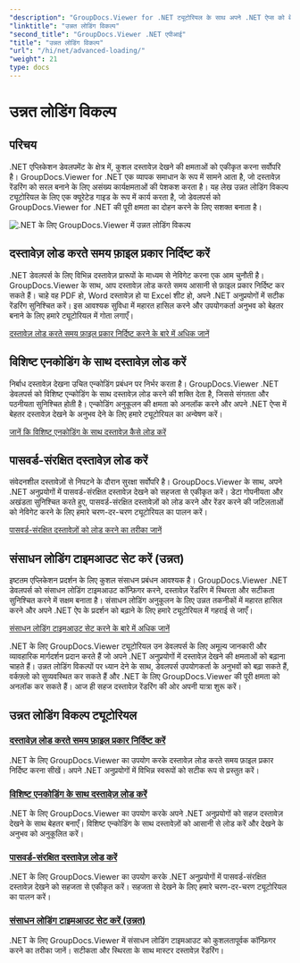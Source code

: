 ```yaml
---
"description": "GroupDocs.Viewer for .NET ट्यूटोरियल के साथ अपने .NET ऐप्स को बेहतर बनाएँ। फ़ाइल प्रकार निर्दिष्ट करना, एनकोडिंग प्रबंधित करना, पासवर्ड-संरक्षित दस्तावेज़ लोड करना, और बहुत कुछ सीखें।"
"linktitle": "उन्नत लोडिंग विकल्प"
"second_title": "GroupDocs.Viewer .NET एपीआई"
"title": "उन्नत लोडिंग विकल्प"
"url": "/hi/net/advanced-loading/"
"weight": 21
type: docs
---
```

# उन्नत लोडिंग विकल्प

## परिचय

.NET एप्लिकेशन डेवलपमेंट के क्षेत्र में, कुशल दस्तावेज़ देखने की क्षमताओं को एकीकृत करना सर्वोपरि है। GroupDocs.Viewer for .NET एक व्यापक समाधान के रूप में सामने आता है, जो दस्तावेज़ रेंडरिंग को सरल बनाने के लिए असंख्य कार्यक्षमताओं की पेशकश करता है। यह लेख उन्नत लोडिंग विकल्प ट्यूटोरियल के लिए एक क्यूरेटेड गाइड के रूप में कार्य करता है, जो डेवलपर्स को GroupDocs.Viewer for .NET की पूरी क्षमता का दोहन करने के लिए सशक्त बनाता है।

![.NET के लिए GroupDocs.Viewer में उन्नत लोडिंग विकल्प](/viewer/advanced-loading/image.png)
## दस्तावेज़ लोड करते समय फ़ाइल प्रकार निर्दिष्ट करें
.NET डेवलपर्स के लिए विभिन्न दस्तावेज़ प्रारूपों के माध्यम से नेविगेट करना एक आम चुनौती है। GroupDocs.Viewer के साथ, आप दस्तावेज़ लोड करते समय आसानी से फ़ाइल प्रकार निर्दिष्ट कर सकते हैं। चाहे वह PDF हो, Word दस्तावेज़ हो या Excel शीट हो, अपने .NET अनुप्रयोगों में सटीक रेंडरिंग सुनिश्चित करें। इस आवश्यक सुविधा में महारत हासिल करने और उपयोगकर्ता अनुभव को बेहतर बनाने के लिए हमारे ट्यूटोरियल में गोता लगाएँ।

[दस्तावेज़ लोड करते समय फ़ाइल प्रकार निर्दिष्ट करने के बारे में अधिक जानें](./specify-file-type/)

## विशिष्ट एनकोडिंग के साथ दस्तावेज़ लोड करें
निर्बाध दस्तावेज़ देखना उचित एन्कोडिंग प्रबंधन पर निर्भर करता है। GroupDocs.Viewer .NET डेवलपर्स को विशिष्ट एन्कोडिंग के साथ दस्तावेज़ लोड करने की शक्ति देता है, जिससे संगतता और पठनीयता सुनिश्चित होती है। एन्कोडिंग अनुकूलन की क्षमता को अनलॉक करने और अपने .NET ऐप्स में बेहतर दस्तावेज़ देखने के अनुभव देने के लिए हमारे ट्यूटोरियल का अन्वेषण करें।

[जानें कि विशिष्ट एनकोडिंग के साथ दस्तावेज़ कैसे लोड करें](./load-documents-encoding/)

## पासवर्ड-संरक्षित दस्तावेज़ लोड करें
संवेदनशील दस्तावेज़ों से निपटने के दौरान सुरक्षा सर्वोपरि है। GroupDocs.Viewer के साथ, अपने .NET अनुप्रयोगों में पासवर्ड-संरक्षित दस्तावेज़ देखने को सहजता से एकीकृत करें। डेटा गोपनीयता और अखंडता सुनिश्चित करते हुए, पासवर्ड-संरक्षित दस्तावेज़ों को लोड करने और रेंडर करने की जटिलताओं को नेविगेट करने के लिए हमारे चरण-दर-चरण ट्यूटोरियल का पालन करें।

[पासवर्ड-संरक्षित दस्तावेज़ों को लोड करने का तरीका जानें](./load-password-protected-document/)

## संसाधन लोडिंग टाइमआउट सेट करें (उन्नत)
इष्टतम एप्लिकेशन प्रदर्शन के लिए कुशल संसाधन प्रबंधन आवश्यक है। GroupDocs.Viewer .NET डेवलपर्स को संसाधन लोडिंग टाइमआउट कॉन्फ़िगर करने, दस्तावेज़ रेंडरिंग में स्थिरता और सटीकता सुनिश्चित करने में सक्षम बनाता है। संसाधन लोडिंग अनुकूलन के लिए उन्नत तकनीकों में महारत हासिल करने और अपने .NET ऐप के प्रदर्शन को बढ़ाने के लिए हमारे ट्यूटोरियल में गहराई से जाएँ।

[संसाधन लोडिंग टाइमआउट सेट करने के बारे में अधिक जानें](./set-resource-loading-timeout/)

.NET के लिए GroupDocs.Viewer ट्यूटोरियल उन डेवलपर्स के लिए अमूल्य जानकारी और व्यावहारिक मार्गदर्शन प्रदान करते हैं जो अपने .NET अनुप्रयोगों में दस्तावेज़ देखने की क्षमताओं को बढ़ाना चाहते हैं। उन्नत लोडिंग विकल्पों पर ध्यान देने के साथ, डेवलपर्स उपयोगकर्ता के अनुभवों को बढ़ा सकते हैं, वर्कफ़्लो को सुव्यवस्थित कर सकते हैं और .NET के लिए GroupDocs.Viewer की पूरी क्षमता को अनलॉक कर सकते हैं। आज ही सहज दस्तावेज़ रेंडरिंग की ओर अपनी यात्रा शुरू करें।
## उन्नत लोडिंग विकल्प ट्यूटोरियल
### [दस्तावेज़ लोड करते समय फ़ाइल प्रकार निर्दिष्ट करें](./specify-file-type/)
.NET के लिए GroupDocs.Viewer का उपयोग करके दस्तावेज़ लोड करते समय फ़ाइल प्रकार निर्दिष्ट करना सीखें। अपने .NET अनुप्रयोगों में विभिन्न स्वरूपों को सटीक रूप से प्रस्तुत करें।
### [विशिष्ट एनकोडिंग के साथ दस्तावेज़ लोड करें](./load-documents-encoding/)
.NET के लिए GroupDocs.Viewer का उपयोग करके अपने .NET अनुप्रयोगों को सहज दस्तावेज़ देखने के साथ बेहतर बनाएँ। विशिष्ट एन्कोडिंग के साथ दस्तावेज़ों को आसानी से लोड करें और देखने के अनुभव को अनुकूलित करें।
### [पासवर्ड-संरक्षित दस्तावेज़ लोड करें](./load-password-protected-document/)
.NET के लिए GroupDocs.Viewer का उपयोग करके .NET अनुप्रयोगों में पासवर्ड-संरक्षित दस्तावेज़ देखने को सहजता से एकीकृत करें। सहजता से देखने के लिए हमारे चरण-दर-चरण ट्यूटोरियल का पालन करें।
### [संसाधन लोडिंग टाइमआउट सेट करें (उन्नत)](./set-resource-loading-timeout/)
.NET के लिए GroupDocs.Viewer में संसाधन लोडिंग टाइमआउट को कुशलतापूर्वक कॉन्फ़िगर करने का तरीका जानें। सटीकता और स्थिरता के साथ मास्टर दस्तावेज़ रेंडरिंग।